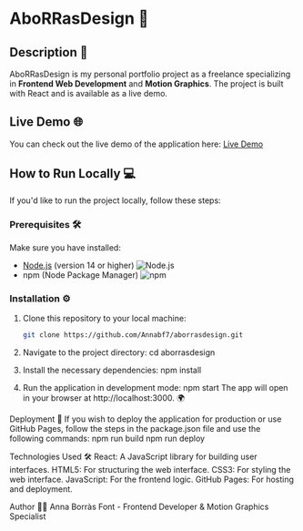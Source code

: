 # AboRRasDesign 🚀

## Description 📄
AboRRasDesign is my personal portfolio project as a freelance specializing in **Frontend Web Development** and **Motion Graphics**. The project is built with React and is available as a live demo.

## Live Demo 🌐
You can check out the live demo of the application here: [Live Demo](https://Annabf7.github.io/aborrasdesign/)

## How to Run Locally 💻

If you'd like to run the project locally, follow these steps:

### Prerequisites 🛠️
Make sure you have installed:
- [Node.js](https://nodejs.org/) (version 14 or higher) ![Node.js](https://img.shields.io/badge/Node.js-14+-green)
- npm (Node Package Manager) ![npm](https://img.shields.io/badge/npm-6+-red)

### Installation ⚙️

1. Clone this repository to your local machine:

   ```bash
   git clone https://github.com/Annabf7/aborrasdesign.git

2. Navigate to the project directory:
cd aborrasdesign


3. Install the necessary dependencies:
npm install


4. Run the application in development mode:
npm start
The app will open in your browser at http://localhost:3000. 🌍


Deployment 🚢
If you wish to deploy the application for production or use GitHub Pages, follow the steps in the package.json file and use the following commands:
npm run build
npm run deploy


Technologies Used 🛠️
React: A JavaScript library for building user interfaces.
HTML5: For structuring the web interface.
CSS3: For styling the web interface.
JavaScript: For the frontend logic.
GitHub Pages: For hosting and deployment.


Author 👩‍💻
Anna Borràs Font - Frontend Developer & Motion Graphics Specialist



